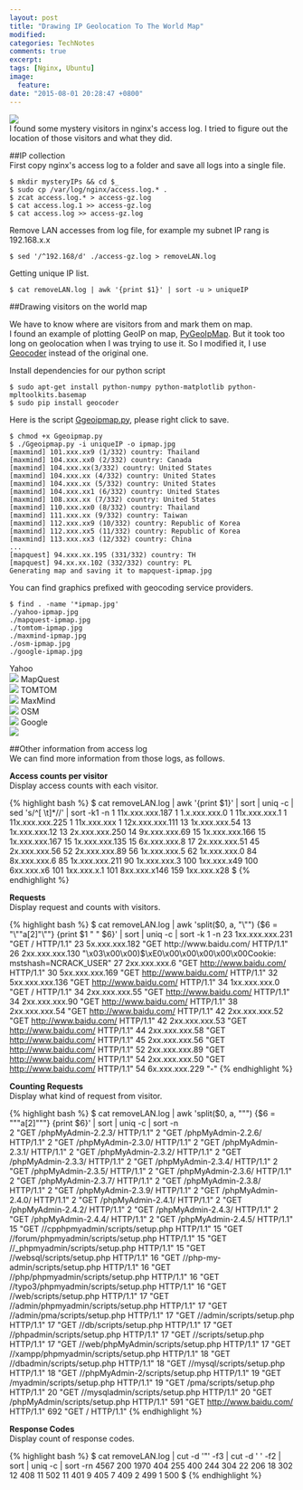 ```yaml
---
layout: post
title: "Drawing IP Geolocation To The World Map"
modified: 
categories: TechNotes 
comments: true
excerpt:
tags: [Nginx, Ubuntu]
image:
  feature:
date: "2015-08-01 20:28:47 +0800"
---
```


![](/images/2015-08-01/mapquest-ipmap.jpg)  
I found some mystery visitors in nginx's access log. I tried to figure out the location of those visitors and what they did.   

##IP collection  
First copy nginx's access log to a folder and save all logs into a single file.

    $ mkdir mysteryIPs && cd $_
    $ sudo cp /var/log/nginx/access.log.* .
    $ zcat access.log.* > access-gz.log
    $ cat access.log.1 >> access-gz.log
    $ cat access.log >> access-gz.log

Remove LAN accesses from log file, for example my subnet IP rang is 192.168.x.x  

    $ sed '/^192.168/d' ./access-gz.log > removeLAN.log

Getting unique IP list.  

    $ cat removeLAN.log | awk '{print $1}' | sort -u > uniqueIP 

##Drawing visitors on the world map  

We have to know where are visitors from and mark them on map.  
I found an example of plotting GeoIP on map, [PyGeoIpMap](https://github.com/pierrrrrrre/PyGeoIpMap). But it took too long on geolocation when I was trying to use it. So I modified it, I use [Geocoder](https://github.com/DenisCarriere/geocoder) instead of the original one.  

Install dependencies for our python script  

    $ sudo apt-get install python-numpy python-matplotlib python-mpltoolkits.basemap
    $ sudo pip install geocoder  

Here is the script [Ggeoipmap.py](/resource/2015-08-01/Ggeoipmap.py), please right click to save.  

    $ chmod +x Ggeoipmap.py 
    $ ./Ggeoipmap.py -i uniqueIP -o ipmap.jpg  
    [maxmind] 101.xxx.xx9 (1/332) country: Thailand
    [maxmind] 104.xxx.xx0 (2/332) country: Canada
    [maxmind] 104.xxx.xx(3/332) country: United States
    [maxmind] 104.xxx.xx (4/332) country: United States
    [maxmind] 104.xxx.xx (5/332) country: United States
    [maxmind] 104.xxx.xx1 (6/332) country: United States
    [maxmind] 108.xxx.xx (7/332) country: United States
    [maxmind] 110.xxx.xx0 (8/332) country: Thailand
    [maxmind] 111.xxx.xx (9/332) country: Taiwan
    [maxmind] 112.xxx.xx9 (10/332) country: Republic of Korea
    [maxmind] 112.xxx.xx5 (11/332) country: Republic of Korea
    [maxmind] 113.xxx.xx3 (12/332) country: China
    ...
    [mapquest] 94.xxx.xx.195 (331/332) country: TH
    [mapquest] 94.xx.xx.102 (332/332) country: PL
    Generating map and saving it to mapquest-ipmap.jpg

You can find graphics prefixed with geocoding service providers.  

    $ find . -name '*ipmap.jpg'
    ./yahoo-ipmap.jpg
    ./mapquest-ipmap.jpg
    ./tomtom-ipmap.jpg
    ./maxmind-ipmap.jpg
    ./osm-ipmap.jpg
    ./google-ipmap.jpg

Yahoo  
![](/images/2015-08-01/yahoo-ipmap.jpg)
MapQuest  
![](/images/2015-08-01/mapquest-ipmap.jpg)
TOMTOM  
![](/images/2015-08-01/tomtom-ipmap.jpg)
MaxMind  
![](/images/2015-08-01/maxmind-ipmap.jpg)
OSM  
![](/images/2015-08-01/osm-ipmap.jpg)
Google  
![](/images/2015-08-01/google-ipmap.jpg)

##Other information from access log  
We can find more information from those logs, as follows.

**Access counts per visitor**   
Display access counts with each visitor.  

{% highlight bash %}
    $ cat removeLAN.log | awk '{print $1}' | sort | uniq -c | sed 's/^[ \t]*//' | sort -k1 -n 
1 11x.xxx.xxx.187
1 1.x.xxx.xxx.0
1 11x.xxx.xxx.1
1 11x.xxx.xxx.225
1 11x.xxx.xxx
1 12x.xxx.xxx.111
13 1x.xxx.xxx.54
13 1x.xxx.xxx.12
13 2x.xxx.xxx.250
14 9x.xxx.xxx.69
15 1x.xxx.xxx.166
15 1x.xxx.xxx.167
15 1x.xxx.xxx.135
15 6x.xxx.xxx.8
17 2x.xxx.xxx.51
45 2x.xxx.xxx.56
52 2x.xxx.xxx.89
56 1x.xxx.xxx.5
62 1x.xxx.xxx.0
84 8x.xxx.xxx.6
85 1x.xxx.xxx.211
90 1x.xxx.xxx.3
100 1xx.xxx.x49
100 6xx.xxx.x6
101 1xx.xxx.x.1
101 8xx.xxx.x146
159 1xx.xxx.x28
$
{% endhighlight %}    

**Requests**   
Display request and counts with visitors. 

{% highlight bash %}
$ cat removeLAN.log | awk 'split($0, a, "\"") {$6 = "\""a[2]"\""} {print $1 " " $6}' | sort | uniq -c | sort -k 1 -n  
     23 1xx.xxx.xxx.231 "GET / HTTP/1.1"
     23 5x.xxx.xxx.182 "GET http://www.baidu.com/ HTTP/1.1"
     26 2xx.xxx.xxx.130 "\x03\x00\x00)$\xE0\x00\x00\x00\x00\x00Cookie: mstshash=NCRACK_USER"
     27 2xx.xxx.xxx.6 "GET http://www.baidu.com/ HTTP/1.1"
     30 5xx.xxx.xxx.169 "GET http://www.baidu.com/ HTTP/1.1"
     32 5xx.xxx.xxx.136 "GET http://www.baidu.com/ HTTP/1.1"
     34 1xx.xxx.xxx.0 "GET / HTTP/1.1"
     34 2xx.xxx.xxx.55 "GET http://www.baidu.com/ HTTP/1.1"
     34 2xx.xxx.xxx.90 "GET http://www.baidu.com/ HTTP/1.1"
     38 2xx.xxx.xxx.54 "GET http://www.baidu.com/ HTTP/1.1"
     42 2xx.xxx.xxx.52 "GET http://www.baidu.com/ HTTP/1.1"
     42 2xx.xxx.xxx.53 "GET http://www.baidu.com/ HTTP/1.1"
     44 2xx.xxx.xxx.58 "GET http://www.baidu.com/ HTTP/1.1"
     45 2xx.xxx.xxx.56 "GET http://www.baidu.com/ HTTP/1.1"
     52 2xx.xxx.xxx.89 "GET http://www.baidu.com/ HTTP/1.1"
     54 2xx.xxx.xxx.50 "GET http://www.baidu.com/ HTTP/1.1"
     54 6x.xxx.xxx.229 "-"
{% endhighlight %}    

**Counting Requests**  
Display what kind of request from visitor.  

{% highlight bash %}
$ cat removeLAN.log | awk 'split($0, a, "\"") {$6 = "\""a[2]"\""} {print $6}' | sort | uniq -c | sort -n  
      2 "GET /phpMyAdmin-2.2.3/ HTTP/1.1"
      2 "GET /phpMyAdmin-2.2.6/ HTTP/1.1"
      2 "GET /phpMyAdmin-2.3.0/ HTTP/1.1"
      2 "GET /phpMyAdmin-2.3.1/ HTTP/1.1"
      2 "GET /phpMyAdmin-2.3.2/ HTTP/1.1"
      2 "GET /phpMyAdmin-2.3.3/ HTTP/1.1"
      2 "GET /phpMyAdmin-2.3.4/ HTTP/1.1"
      2 "GET /phpMyAdmin-2.3.5/ HTTP/1.1"
      2 "GET /phpMyAdmin-2.3.6/ HTTP/1.1"
      2 "GET /phpMyAdmin-2.3.7/ HTTP/1.1"
      2 "GET /phpMyAdmin-2.3.8/ HTTP/1.1"
      2 "GET /phpMyAdmin-2.3.9/ HTTP/1.1"
      2 "GET /phpMyAdmin-2.4.0/ HTTP/1.1"
      2 "GET /phpMyAdmin-2.4.1/ HTTP/1.1"
      2 "GET /phpMyAdmin-2.4.2/ HTTP/1.1"
      2 "GET /phpMyAdmin-2.4.3/ HTTP/1.1"
      2 "GET /phpMyAdmin-2.4.4/ HTTP/1.1"
      2 "GET /phpMyAdmin-2.4.5/ HTTP/1.1"
     15 "GET //cpphpmyadmin/scripts/setup.php HTTP/1.1"
     15 "GET //forum/phpmyadmin/scripts/setup.php HTTP/1.1"
     15 "GET //_phpmyadmin/scripts/setup.php HTTP/1.1"
     15 "GET //websql/scripts/setup.php HTTP/1.1"
     16 "GET //php-my-admin/scripts/setup.php HTTP/1.1"
     16 "GET //php/phpmyadmin/scripts/setup.php HTTP/1.1"
     16 "GET //typo3/phpmyadmin/scripts/setup.php HTTP/1.1"
     16 "GET //web/scripts/setup.php HTTP/1.1"
     17 "GET //admin/phpmyadmin/scripts/setup.php HTTP/1.1"
     17 "GET //admin/pma/scripts/setup.php HTTP/1.1"
     17 "GET //admin/scripts/setup.php HTTP/1.1"
     17 "GET //db/scripts/setup.php HTTP/1.1"
     17 "GET //phpadmin/scripts/setup.php HTTP/1.1"
     17 "GET //scripts/setup.php HTTP/1.1"
     17 "GET //web/phpMyAdmin/scripts/setup.php HTTP/1.1"
     17 "GET //xampp/phpmyadmin/scripts/setup.php HTTP/1.1"
     18 "GET //dbadmin/scripts/setup.php HTTP/1.1"
     18 "GET //mysql/scripts/setup.php HTTP/1.1"
     18 "GET //phpMyAdmin-2/scripts/setup.php HTTP/1.1"
     19 "GET /myadmin/scripts/setup.php HTTP/1.1"
     19 "GET /pma/scripts/setup.php HTTP/1.1"
     20 "GET //mysqladmin/scripts/setup.php HTTP/1.1"
     20 "GET /phpMyAdmin/scripts/setup.php HTTP/1.1"
    591 "GET http://www.baidu.com/ HTTP/1.1"
    692 "GET / HTTP/1.1"
{% endhighlight %}    
 
**Response Codes**  
Display count of response codes.  

{% highlight bash %}
$ cat removeLAN.log | cut -d '"' -f3 | cut -d ' ' -f2 | sort | uniq -c | sort -rn
   4567 200
   1970 404
    255 400
    244 304
     22 206
     18 302
     12 408
     11 502
     11 401
      9 405
      7 409
      2 499
      1 500
$ 
{% endhighlight %}    


